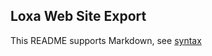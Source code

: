 ## Loxa Web Site Export

This README supports Markdown, see [syntax](https://help.github.com/articles/markdown-basics/)

